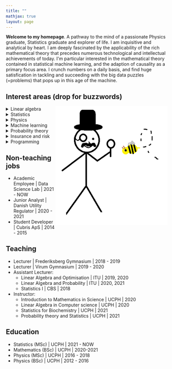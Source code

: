 ```yaml
---
title: ""
mathjax: true
layout: page
---
```

**Welcome to my homepage**.
A pathway to the mind of a passionate Physics graduate, Statistics graduate and explorer of life.
I am inquisitive and analytical by heart. I am deeply fascinated by the applicability of the rich mathematical theory that precedes numerous technological and intellectual achievements of today.
I'm particular interested in the mathematical theory contained in statistical machine learning, and the adaption of causality as a primary focus area. I crunch numbers on a daily basis,
and find huge satisfication in tackling and succeeding with the big data
puzzles (=problems) that pops up in this age of the machine.

## Interest areas (drop for buzzwords)
<img align="right" src="/assets/expl.png" width="350">

<details>
<summary>Linear algebra</summary>
Multivariate analysis, Projections, Vector spaces
</details>
<details>
<summary>Statistics</summary>
Bayesian, Linear/Generalized/Mixed regression models, Missing values, Confounding-effects, Experimental design
</details>
<details>
<summary>Physics</summary>
Modern quantum mechanics, Hilbert spaces, Power flow models, Dynamical systems
</details>
<details>
<summary>Machine learning</summary>
State of the art classification/regression algorithms, Hard/soft generalization bounds, Statistical learning, Preparation and preprocessing of data
</details>
<details>
<summary>Probability theory</summary>
Modelling, Simulations techniques, Distributional properties, Limit theorems, Approximation theory
</details>
<details>
<summary>Insurance and risk</summary>
Insurtech, Future value calculations, Risk mitigation and reinsurance, Composite (poisson) models
</details>
<details>
<summary>Programming</summary>
Python, R, SQL, Matlab, VBA, Maple, Stan
</details>

## Non-teaching jobs
* Academic Employee &#124; Data Science Lab &#124; 2021 - NOW
* Junior Analyst &#124; Danish Utility Regulator &#124; 2020 - 2021
* Student Developer &#124; Cubris ApS &#124; 2014 - 2015

## Teaching
* Lecturer &#124; Frederiksberg Gymnasium &#124; 2018 - 2019
* Lecturer &#124; Virum Gymnasium &#124; 2019 - 2020
* Assistant Lecturer:
  * Linear Algebra and Optimisation &#124; ITU &#124; 2019, 2020
  * Linear Algebra and Probability &#124; ITU &#124; 2020, 2021
  * Statistics I &#124; CBS &#124; 2018
* Instructor:
  * Introduction to Mathematics in Science &#124; UCPH &#124; 2020
  * Linear Algebra in Computer science &#124; UCPH &#124; 2020
  * Statistics for Biochemistry &#124; UCPH &#124; 2021
  * Probability theory and Statistics &#124; UCPH &#124; 2021

## Education
* Statistics (MSc) &#124; UCPH &#124; 2021 - NOW
* Mathematics (BSc) &#124; UCPH &#124; 2020-2021
* Physics (MSc) &#124; UCPH &#124; 2016 - 2018
* Physics (BSc) &#124; UCPH &#124; 2012 - 2016
